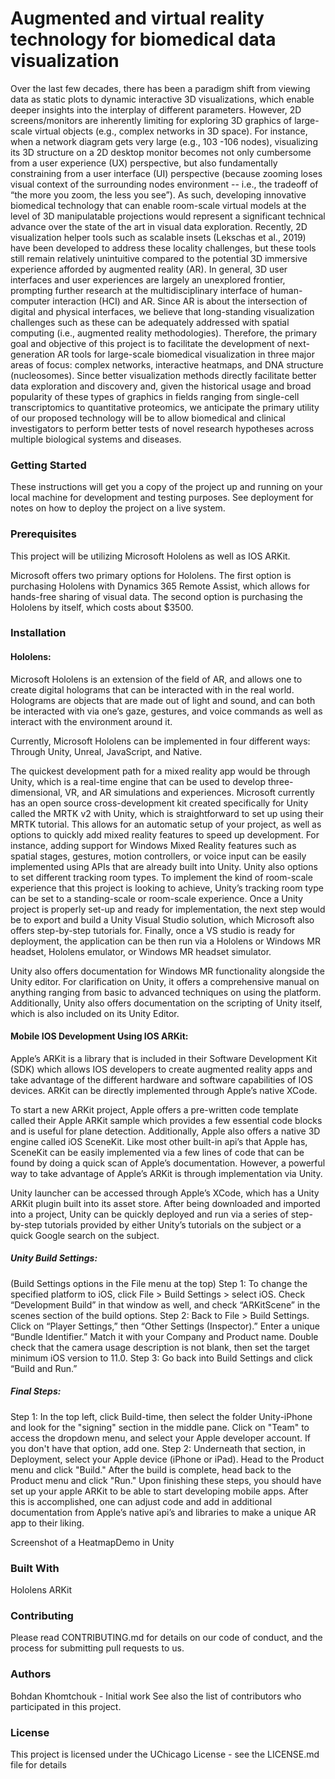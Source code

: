 # Augmented and virtual reality technology for biomedical data visualization

Over the last few decades, there has been a paradigm shift from viewing data as static plots to dynamic interactive 3D visualizations, which enable deeper insights into the interplay of different parameters. However, 2D screens/monitors are inherently limiting for exploring 3D graphics of large-scale virtual objects (e.g., complex networks in 3D space). For instance, when a network diagram gets very large (e.g., 103 -106 nodes), visualizing its 3D structure on a 2D desktop monitor becomes not only cumbersome from a user experience (UX) perspective, but also fundamentally constraining from a user interface (UI) perspective (because zooming loses visual context of the surrounding nodes environment -- i.e., the tradeoff of “the more you zoom, the less you see”). As such, developing innovative biomedical technology that can enable room-scale virtual models at the level of 3D manipulatable projections would represent a significant technical advance over the state of the art in visual data exploration. Recently, 2D visualization helper tools such as scalable insets (Lekschas et al., 2019) have been developed to address these locality challenges, but these tools still remain relatively unintuitive compared to the potential 3D immersive experience afforded by augmented reality (AR). In general, 3D user interfaces and user experiences are largely an unexplored frontier, prompting further research at the multidisciplinary interface of human-computer interaction (HCI) and AR. Since AR is about the intersection of digital and physical interfaces, we believe that long-standing visualization challenges such as these can be adequately addressed with spatial computing (i.e., augmented reality methodologies). Therefore, the primary goal and objective of this project is to facilitate the development of next-generation AR tools for large-scale biomedical visualization in three major areas of focus: complex networks, interactive heatmaps, and DNA structure (nucleosomes). Since better visualization methods directly facilitate better data exploration and discovery and, given the historical usage and broad popularity of these types of graphics in fields ranging from single-cell transcriptomics to quantitative proteomics, we anticipate the primary utility of our proposed technology will be to allow biomedical and clinical investigators to perform better tests of novel research hypotheses across multiple biological systems and diseases.
 
### Getting Started
These instructions will get you a copy of the project up and running on your local machine for development and testing purposes. See deployment for notes on how to deploy the project on a live system.

### Prerequisites
This project will be utilizing Microsoft Hololens as well as IOS ARKit.

Microsoft offers two primary options for Hololens. The first option is purchasing Hololens with Dynamics 365 Remote Assist, which allows for hands-free sharing of visual data. The second option is purchasing the Hololens by itself, which costs about $3500. 

### Installation

#### Hololens:

Microsoft Hololens is an extension of the field of AR, and allows one to create digital holograms that can be interacted with in the real world. Holograms are objects that are made out of light and sound, and can both be interacted with via one’s gaze, gestures, and voice commands as well as interact with the environment around it. 

Currently, Microsoft Hololens can be implemented in four different ways: Through Unity, Unreal, JavaScript, and Native.

The quickest development path for a mixed reality app would be through Unity, which is a real-time engine that can be used to develop three-dimensional, VR, and AR simulations and experiences. Microsoft currently has an open source cross-development kit created specifically for Unity called the MRTK v2 with Unity, which is straightforward to set up using their MRTK tutorial. This allows for an automatic setup of your project, as well as options to quickly add mixed reality features to speed up development. For instance, adding support for Windows Mixed Reality features such as spatial stages, gestures, motion controllers, or voice input can be easily implemented using APIs that are already built into Unity. Unity also options to set different tracking room types. To implement the kind of room-scale experience that this project is looking to achieve, Unity’s tracking room type can be set to a standing-scale or room-scale experience. Once a Unity project is properly set-up and ready for implementation, the next step would be to export and build a Unity Visual Studio solution, which Microsoft also offers step-by-step tutorials for. Finally, once a VS studio is ready for deployment, the application can be then run via a Hololens or Windows MR headset, Hololens emulator, or Windows MR headset simulator. 

Unity also offers documentation for Windows MR functionality alongside the Unity editor. For clarification on Unity, it offers a comprehensive manual on anything ranging from basic to advanced techniques on using the platform. Additionally, Unity also offers documentation on the scripting of Unity itself, which is also included on its Unity Editor. 

#### Mobile IOS Development Using IOS ARKit:

Apple’s ARKit is a library that is included in their Software Development Kit (SDK) which allows IOS developers to create augmented reality apps and take advantage of the different hardware and software capabilities of IOS devices. ARKit can be directly implemented through Apple’s native XCode.

To start a new ARKit project, Apple offers a pre-written code template called their Apple ARKit sample which provides a few essential code blocks and is useful for plane detection. Additionally, Apple also offers a native 3D engine called iOS SceneKit. Like most other built-in api’s that Apple has, SceneKit can be easily implemented via a few lines of code that can be found by doing a quick scan of Apple’s documentation. However, a powerful way to take advantage of Apple’s ARKit is through implementation via Unity. 

Unity launcher can be accessed through Apple’s XCode, which has a Unity ARKit plugin built into its asset store. After being downloaded and imported into a project, Unity can be quickly deployed and run via a series of step-by-step tutorials provided by either Unity’s tutorials on the subject or a quick Google search on the subject. 

##### Unity Build Settings:

(Build Settings options in the File menu at the top)
Step 1: To change the specified platform to iOS, click File > Build Settings > select iOS. Check “Development Build” in that window as well, and check “ARKitScene” in the scenes section of the build options.
Step 2: Back to File > Build Settings. Click on “Player Settings,” then “Other Settings (Inspector).” Enter a unique “Bundle Identifier.” Match it with your Company and Product name. Double check that the camera usage description is not blank, then set the target minimum iOS version to 11.0.
Step 3: Go back into Build Settings and click “Build and Run.”
 
##### Final Steps:
Step 1: In the top left, click Build-time, then select the folder Unity-iPhone and look for the "signing" section in the middle pane. Click on "Team" to access the dropdown menu, and select your Apple developer account. If you don't have that option, add one.
Step 2: Underneath that section, in Deployment, select your Apple device (iPhone or iPad). Head to the Product menu and click "Build." After the build is complete, head back to the Product menu and click "Run."
Upon finishing these steps, you should have set up your apple ARKit to be able to start developing mobile apps. After this is accomplished, one can adjust code and add in additional documentation from Apple’s native api’s and libraries to make a unique AR app to their liking.

Screenshot of a HeatmapDemo in Unity

### Built With
Hololens
ARKit

### Contributing
Please read CONTRIBUTING.md for details on our code of conduct, and the process for submitting pull requests to us.

### Authors
Bohdan Khomtchouk - Initial work 
See also the list of contributors who participated in this project.

### License
This project is licensed under the UChicago License - see the LICENSE.md file for details


